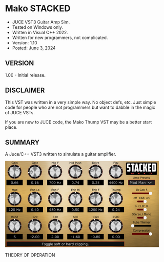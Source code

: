 # Mako STACKED
* JUCE VST3 Guitar Amp Sim.
* Tested on Windows only.
* Written in Visual C++ 2022.
* Written for new programmers, not complicated.
* Version: 1.10
* Posted: June 3, 2024

VERSION
------------------------------------------------------------------
1.00 - Initial release.

DISCLAIMER
------------------------------------------------------------------  
This VST was written in a very simple way. No object defs, etc. 
Just simple code for people who are not programmers but want to 
dabble in the magic of JUCE VSTs.

If you are new to JUCE code, the Mako Thump VST may be a better
start place.
       
SUMMARY
------------------------------------------------------------------
A Juce/C++ VST3 written to simulate a guitar amplifier. 

![Demo Image](docs/assets/makostackeddemo01.png)

THEORY OF OPERATION<br />
